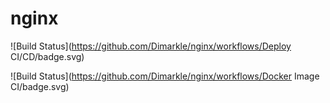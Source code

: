 # nginx

![Build Status](https://github.com/Dimarkle/nginx/workflows/Deploy CI/CD/badge.svg)


![Build Status](https://github.com/Dimarkle/nginx/workflows/Docker Image CI/badge.svg)
